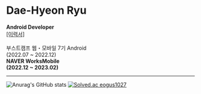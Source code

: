 # Dae-Hyeon Ryu
**Android Developer**<br>
[[이력서]](https://teal-mouth-6a3.notion.site/889cb3e7caa8493ab9f073247e4b1175?pvs=4) <br>   
부스트캠프 웹・모바일 7기 Android   
(2022.07 ~ 2022.12)   
**NAVER WorksMobile**   
**(2022.12 ~ 2023.02)**

---
![Anurag's GitHub stats](https://github-readme-stats.vercel.app/api?username=jerrytrap&show_icons=true&theme=buefy&count_private=true)
[![Solved.ac eogus1027](http://mazassumnida.wtf/api/generate_badge?boj=eogus1027)](https://solved.ac/eogus1027) 
